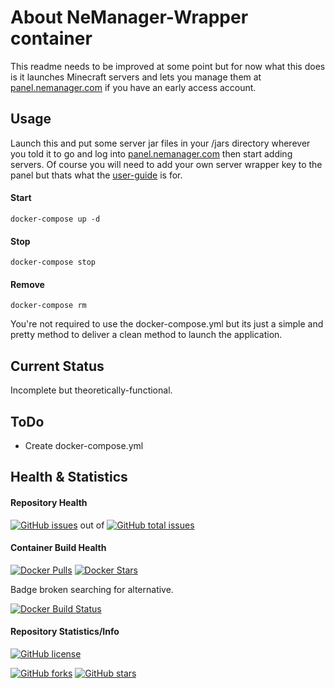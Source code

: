 # About NeManager-Wrapper container
This readme needs to be improved at some point but for now what this does is it launches Minecraft servers and lets you manage them at [panel.nemanager.com](http://panel.nemanager.com) if you have an early access account.

## Usage
Launch this and put some server jar files in your /jars directory wherever you told it to go and log into [panel.nemanager.com](http://panel.nemanager.com) then start adding servers.  Of course you will need to add your own server wrapper key to the panel but thats what the [user-guide](https://github.com/TunkDesign/NeMa/wiki/Getting-Started#panel-setup) is for.

#### Start
    docker-compose up -d

#### Stop

    docker-compose stop

#### Remove

    docker-compose rm

You're not required to use the docker-compose.yml but its just a simple and pretty method to deliver a clean method to launch the application.  

## Current Status
Incomplete but theoretically-functional.

## ToDo
- Create docker-compose.yml

## Health & Statistics
#### Repository Health
[![GitHub issues](https://img.shields.io/github/issues/chamunks/docker-nemanager.svg?style=flat-square)](https://github.com/chamunks/docker-nemanager) out of [![GitHub total issues](https://img.shields.io/github/issues-raw/chamunks/docker-nemanager.svg?style=flat-square)](https://github.com/chamunks/docker-nemanager)

#### Container Build Health
[![Docker Pulls](https://img.shields.io/docker/pulls/chamunks/docker-nemanager.svg?style=flat-square)](https://registry.hub.docker.com/u/chamunks/docker-nemanager/)
[![Docker Stars](https://img.shields.io/docker/stars/chamunks/docker-nemanager.svg?style=flat-square)](https://registry.hub.docker.com/u/chamunks/docker-nemanager/)

Badge broken searching for alternative.

[![Docker Build Status](http://hubstatus.container42.com/chamunks/docker-nemanager)](https://registry.hub.docker.com/u/chamunks/docker-nemanager)

#### Repository Statistics/Info
[![GitHub license](https://img.shields.io/github/license/chamunks/docker-nemanager.svg?style=flat-square)](https://github.com/chamunks/docker-nemanager)

[![GitHub forks](https://img.shields.io/github/forks/chamunks/docker-nemanager.svg?style=flat-square)](https://github.com/chamunks/docker-nemanager)
[![GitHub stars](https://img.shields.io/github/stars/chamunks/docker-nemanager.svg?style=flat-square)](https://github.com/chamunks/docker-nemanager)
